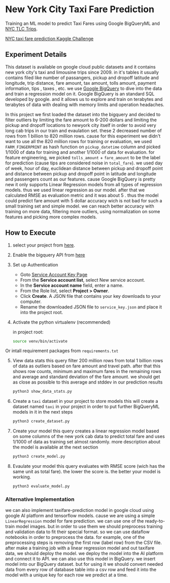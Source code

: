 # New York City Taxi Fare Prediction

Training an ML model to predict Taxi Fares using Google BigQueryML and [NYC TLC Trips](https://console.cloud.google.com/marketplace/product/city-of-new-york/nyc-tlc-trips).

[NYC taxi fare prediction Kaggle Challenge](https://www.kaggle.com/c/new-york-city-taxi-fare-prediction/overview/getting-started)


## Experiment Details
This dataset is available on google cloud public datasets and it contains new york city's taxi and limousine trips since 2009.
in it's tables it usually contains filed like number of passangers, pickup and dropoff latitude and longitude, trip distance, fare amount, tax amount, tolls amount, payment information, tips , taxes , etc. we use [Google BigQuery](https://console.cloud.google.com/bigquery) to dive into the data and train a regression model on it. Google BigQuery is an standard SQL developed by google. and it allows us to explore and train on terabytes and terabytes of data with dealing with memory limits and operation headaches.

In this project we first loaded the dataset into the bigquery and decided to filter outliers by limiting the fare amount to 6-200 dollars and limiting the pickup and dropoff locations to newyork city itself in order to avoid very long cab trips in our train and evaulation set. these 2 decreased number of rows from 1 billion to 820 million rows. cause for this experiment we didn't want to use all the 820 million rows for training or evaluation, we used `FARM_FINGERPRINT` as hash function on `pickup_datetime` column and picked 1/1000 of data for training and another 1/1000 of data for evaluation. for feature engineering, we picked  `tolls_amount` + `fare_amount` to be the label for prediction (cause tips are considered noise in `total_fare`). we used day of week, hour of day, euclidean distance between pickup and dropoff point and distance between pickup and dropoff point in latitude and longitude and passengers count as our features. cause Google BigQuery is pretty new it only supports Linear Regression models from all types of regression models. thus we used linear regression as our model. after that we calculated RMSE as evaluation metric and it was about 5 . thus the model could predict fare amount with 5 dollar accuracy wich is not bad for such a small training set and simple model. we can reach better accuracy with training on more data, filtering more outliers, using normalization on some features and picking more complex models.

## How to Execute
1. select your project from [here](https://console.cloud.google.com/projectselector2/home/dashboard).

2. Enable the bigquery API from [here](https://console.cloud.google.com/flows/enableapi?apiid=bigquery)

3. Set up Authentication
    - Goto [Service Account Key Page](https://console.cloud.google.com/apis/credentials/serviceaccountkey)
    - From the **Service account list**, select New service account.
    - In the **Service account name** field, enter a name.
    - From the Role list, select **Project > Owner**.
    - Click **Create**. A JSON file that contains your key downloads to your computer.
    - Rename the downloaded JSON file to `service_key.json` and place it into the project root.

4. Activate the python virtualenv (recommended)

    in project root:
    ```bash
    source venv/bin/activate
    ```
Or intall requirement packages from `requirements.txt`

5. View data stats
    this query filter 200 million rows from total 1 billion rows of data as outliers
    based on fare amount and travel path. after that this shows row counts, minimum and maximum fares in the remaining rows
    and average and standard deviation of the fare amount. we should get as close as possible to this average and stddev
    in our prediction results
    ```bash
    python3 show_data_stats.py
    ```

6. Create a `taxi` dataset in your project to store models
    this will create a dataset named `taxi` in your project in order to put further BigQueryML models in it in the next steps
    ```bash
    python3 create_dataset.py
    ```

7. Create your model
    this query creates a linear regression model based on some columns of the new york cab data to predict total fare
    and uses 1/1000 of data as training set almost randomly. more description about the model is available at the next section
    ```bash
    python3 create_model.py
    ```

8. Evaulate your model
    this query evaluates with RMSE score (wich has the same unit as total fare).
    the lower the score is. the better your model is working.
    ```bash
    python3 evaluate_model.py
    ```
### Alternative Implementation

we can also implement taxifare-prediction model in google cloud using google AI platform and tensorflow models. cause we are using a simple `LinearRegression` model for fare prediction. we can use one of the ready-to-train model images. but in order to use them we should preprocess training and validation data to fit their special format. so we can use dataflow notebooks in order to preprocess the data. for example, one of the preprocessing steps is removing the first row (label row) from the CSV file. after make a training job with a linear regression model and out taxifare data, we should deploy the model. we deploy the model into the AI platform and connect it to API. we can also use this model in BigQuery. we insert model into our BigQuery dataset. but for using it we should convert needed data from every row of database table into a csv row and feed it into the model with a unique key for each row we predict at a time.
